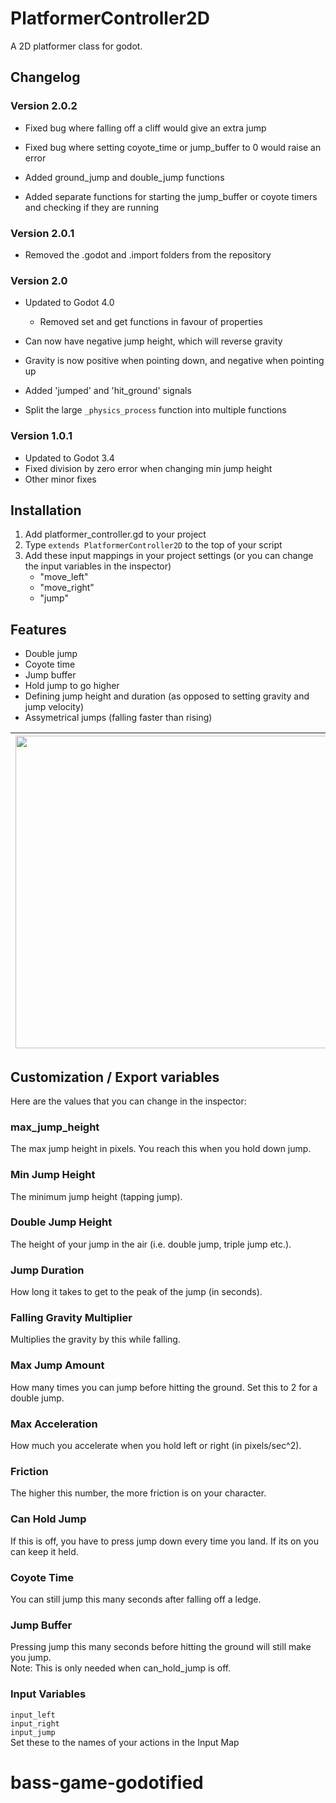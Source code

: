 # PlatformerController2D

A 2D platformer class for godot.

## Changelog

### Version 2.0.2

- Fixed bug where falling off a cliff would give an extra jump

- Fixed bug where setting coyote_time or jump_buffer to 0 would raise an error

- Added ground_jump and double_jump functions

- Added separate functions for starting the jump_buffer or coyote timers and checking if they are running

### Version 2.0.1

- Removed the .godot and .import folders from the repository

### Version 2.0

- Updated to Godot 4.0
  
  - Removed set and get functions in favour of properties

- Can now have negative jump height, which will reverse gravity

- Gravity is now positive when pointing down, and negative when pointing up

- Added 'jumped' and 'hit_ground' signals

- Split the large `_physics_process` function into multiple functions

### Version 1.0.1

- Updated to Godot 3.4
- Fixed division by zero error when changing min jump height
- Other minor fixes

## Installation

1. Add platformer_controller.gd to your project
2. Type `extends PlatformerController2D` to the top of your script
3. Add these input mappings in your project settings (or you can change the input variables in the inspector)
   - "move_left"
   - "move_right"
   - "jump"

## Features

- Double jump
- Coyote time
- Jump buffer
- Hold jump to go higher
- Defining jump height and duration (as opposed to setting gravity and jump velocity)
- Assymetrical jumps (falling faster than rising)

| <img src="https://github.com/Ev01/PlatformerController2D/raw/assets/jumping.GIF" width="500"> | <img src="https://github.com/Ev01/PlatformerController2D/raw/assets/jump_duration.GIF" width="500"> | <img src="https://github.com/Ev01/PlatformerController2D/raw/assets/jump_height.GIF" width="500"> |
| --------------------------------------------------------------------------------------------- | --------------------------------------------------------------------------------------------------- | ------------------------------------------------------------------------------------------------- |

## Customization / Export variables

Here are the values that you can change in the inspector:

### max_jump_height

The max jump height in pixels. You reach this when you hold down jump.

### Min Jump Height

The minimum jump height (tapping jump).

### Double Jump Height

The height of your jump in the air (i.e. double jump, triple jump etc.).

### Jump Duration

How long it takes to get to the peak of the jump (in seconds).

### Falling Gravity Multiplier

Multiplies the gravity by this while falling.

### Max Jump Amount

How many times you can jump before hitting the ground. Set this to 2 for a double jump.

### Max Acceleration

How much you accelerate when you hold left or right (in pixels/sec^2).

### Friction

The higher this number, the more friction is on your character.

### Can Hold Jump

If this is off, you have to press jump down every time you land. If its on you can keep it held.

### Coyote Time

You can still jump this many seconds after falling off a ledge.

### Jump Buffer

Pressing jump this many seconds before hitting the ground will still make you jump.\
Note: This is only needed when can_hold_jump is off.

### Input Variables

`input_left`\
`input_right`\
`input_jump`\
 Set these to the names of your actions in the Input Map
# bass-game-godotified
